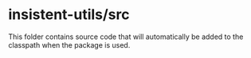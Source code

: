 # insistent-utils/src

This folder contains source code that will automatically be added to the classpath when
the package is used.
